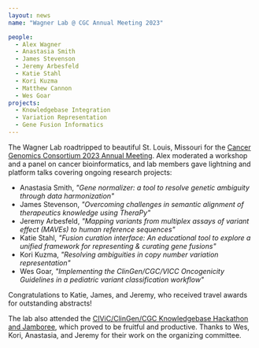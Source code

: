 ```yaml
---
layout: news
name: "Wagner Lab @ CGC Annual Meeting 2023"

people:
  - Alex Wagner
  - Anastasia Smith
  - James Stevenson
  - Jeremy Arbesfeld
  - Katie Stahl
  - Kori Kuzma
  - Matthew Cannon
  - Wes Goar
projects:
  - Knowledgebase Integration
  - Variation Representation
  - Gene Fusion Informatics
---
```

The Wagner Lab roadtripped to beautiful St. Louis, Missouri for the [Cancer Genomics Consortium 2023 Annual Meeting](https://cancergenomics.org/meetings/cgc_annual_meeting_2023.php). Alex moderated a workshop and a panel on cancer bioinformatics, and lab members gave lightning and platform talks covering ongoing research projects:

* Anastasia Smith, *"Gene normalizer: a tool to resolve genetic ambiguity through data harmonization"*
* James Stevenson, *"Overcoming challenges in semantic alignment of therapeutics knowledge using TheraPy"*
* Jeremy Arbesfeld, *"Mapping variants from multiplex assays of variant effect (MAVEs) to human reference sequences"*
* Katie Stahl, *"Fusion curation interface: An educational tool to explore a unified framework for representing & curating gene fusions"*
* Kori Kuzma, *"Resolving ambiguities in copy number variation representation"*
* Wes Goar, *"Implementing the ClinGen/CGC/VICC Oncogenicity Guidelines in a pediatric variant classification workflow"*

Congratulations to Katie, James, and Jeremy, who received travel awards for outstanding abstracts!

The lab also attended the [CIViC/ClinGen/CGC Knowledgebase Hackathon and Jamboree](https://www.cancergenomics.org/docs/cgc-hackathon-handout_2023.pdf), which proved to be fruitful and productive. Thanks to Wes, Kori, Anastasia, and Jeremy for their work on the organizing committee.

